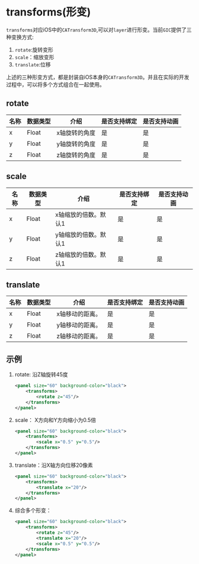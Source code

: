 # transforms(形变)

`transforms`对应iOS中的`CATransform3D`,可以对`layer`进行形变。当前`GIC`提供了三种变换方式:

1. `rotate`:旋转变形
2. `scale`：缩放变形
3. `translate`:位移

上述的三种形变方式，都是封装自iOS本身的`CATransform3D`。并且在实际的开发过程中，可以将多个方式组合在一起使用。

## rotate

| 名称 | 数据类型 | 介绍          | 是否支持绑定 | 是否支持动画 |
| ---- | -------- | ------------- | ------------ | ------------ |
| x    | Float    | x轴旋转的角度 | 是           | 是           |
| y    | Float    | y轴旋转的角度 | 是           | 是           |
| z    | Float    | z轴旋转的角度 | 是           | 是           |

## scale

| 名称 | 数据类型 | 介绍                 | 是否支持绑定 | 是否支持动画 |
| ---- | -------- | -------------------- | ------------ | ------------ |
| x    | Float    | x轴缩放的倍数。默认1 | 是           | 是           |
| y    | Float    | y轴缩放的倍数。默认1 | 是           | 是           |
| z    | Float    | z轴缩放的倍数。默认1 | 是           | 是           |

## translate

| 名称 | 数据类型 | 介绍            | 是否支持绑定 | 是否支持动画 |
| ---- | -------- | --------------- | ------------ | ------------ |
| x    | Float    | x轴移动的距离。 | 是           | 是           |
| y    | Float    | y轴移动的距离。 | 是           | 是           |
| z    | Float    | z轴移动的距离。 | 是           | 是           |

## 示例

1. rotate: 沿Z轴旋转45度

   ```xml
   <panel size="60" background-color="black">
       <transforms>
           <rotate z="45"/>
       </transforms>
   </panel>
   ```

2. scale： X方向和Y方向缩小为0.5倍

   ```xml
   <panel size="60" background-color="black">
       <transforms>
           <scale x="0.5" y="0.5"/>
       </transforms>
   </panel>
   ```

3. translate：沿X轴方向位移20像素

   ```xml
   <panel size="60" background-color="black">
       <transforms>
           <translate x="20"/>
       </transforms>
   </panel>
   ```

4. 综合多个形变：

   ```xml
   <panel size="60" background-color="black">
       <transforms>
           <rotate z="45"/>
           <translate x="20"/>
           <scale x="0.5" y="0.5"/>
       </transforms>
   </panel>
   ```
